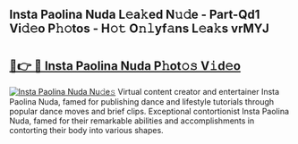 ## Insta Paolina Nuda L𝚎a𝚔ed N𝚞𝚍e - Part-Qd1 Vi𝚍𝚎o P𝚑𝚘tos - H𝚘𝚝 O𝚗𝚕yf𝚊ns L𝚎a𝚔s vrMYJ

# <h2><a href="http://kf217x.oniu.top/?m=Insta+Paolina+Nuda">🔗👉 🔴 Insta Paolina Nuda P𝚑ot𝚘𝚜 V𝚒d𝚎o</a></h2>

[![Insta Paolina Nuda Nu𝚍e𝚜](https://i.imgur.com/0qMVB7G.gif)](http://kf217x.oniu.top/?m=Insta+Paolina+Nuda)
Virtual content creator and entertainer Insta Paolina Nuda, famed for publishing dance and lifestyle tutorials through popular dance moves and brief clips. Exceptional contortionist Insta Paolina Nuda, famed for their remarkable abilities and accomplishments in contorting their body into various shapes.  
